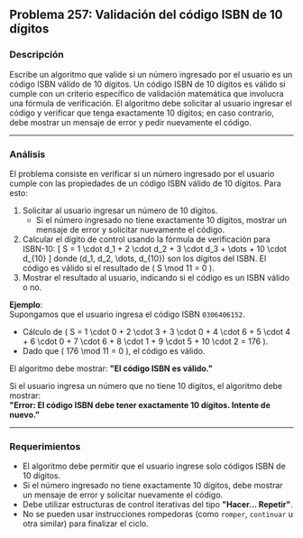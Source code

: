 ## **Problema 257: Validación del código ISBN de 10 dígitos**

### **Descripción**  
Escribe un algoritmo que valide si un número ingresado por el usuario es un código ISBN válido de 10 dígitos. Un código ISBN de 10 dígitos es válido si cumple con un criterio específico de validación matemática que involucra una fórmula de verificación. El algoritmo debe solicitar al usuario ingresar el código y verificar que tenga exactamente 10 dígitos; en caso contrario, debe mostrar un mensaje de error y pedir nuevamente el código.

---

### **Análisis**  
El problema consiste en verificar si un número ingresado por el usuario cumple con las propiedades de un código ISBN válido de 10 dígitos. Para esto:
1. Solicitar al usuario ingresar un número de 10 dígitos.
   - Si el número ingresado no tiene exactamente 10 dígitos, mostrar un mensaje de error y solicitar nuevamente el código.
2. Calcular el dígito de control usando la fórmula de verificación para ISBN-10:
   \[
   S = 1 \cdot d_1 + 2 \cdot d_2 + 3 \cdot d_3 + \dots + 10 \cdot d_{10}
   \]
   donde \(d_1, d_2, \dots, d_{10}\) son los dígitos del ISBN. El código es válido si el resultado de \( S \mod 11 = 0 \).
3. Mostrar el resultado al usuario, indicando si el código es un ISBN válido o no.

**Ejemplo**:  
Supongamos que el usuario ingresa el código ISBN `0306406152`.
- Cálculo de \( S = 1 \cdot 0 + 2 \cdot 3 + 3 \cdot 0 + 4 \cdot 6 + 5 \cdot 4 + 6 \cdot 0 + 7 \cdot 6 + 8 \cdot 1 + 9 \cdot 5 + 10 \cdot 2 = 176 \).
- Dado que \( 176 \mod 11 = 0 \), el código es válido.

El algoritmo debe mostrar: **"El código ISBN es válido."**

Si el usuario ingresa un número que no tiene 10 dígitos, el algoritmo debe mostrar:  
**"Error: El código ISBN debe tener exactamente 10 dígitos. Intente de nuevo."**

---

### **Requerimientos**  
- El algoritmo debe permitir que el usuario ingrese solo códigos ISBN de 10 dígitos.
- Si el número ingresado no tiene exactamente 10 dígitos, debe mostrar un mensaje de error y solicitar nuevamente el código.
- Debe utilizar estructuras de control iterativas del tipo **"Hacer... Repetir"**.
- No se pueden usar instrucciones rompedoras (como `romper`, `continuar` u otra similar) para finalizar el ciclo.
